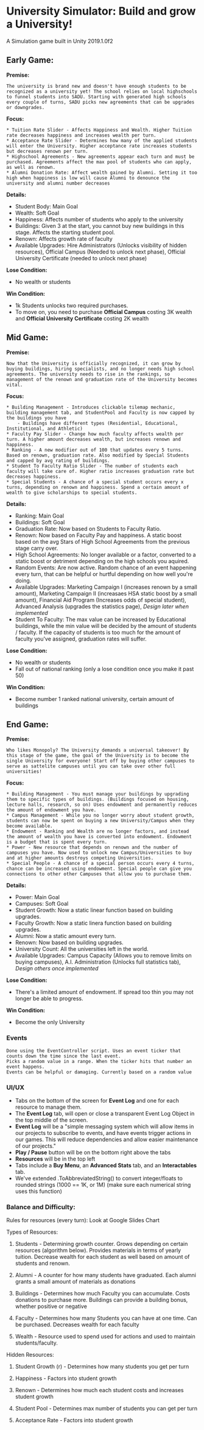 # University Simulator: Build and grow a University!
A Simulation game built in Unity 2019.1.0f2

## Early Game:

**Premise:**

	The university is brand new and doesn't have enough students to be recognized as a university yet! The school relies on local highschools to funnel students into SADU. Starting with generated high schools every couple of turns, SADU picks new agreements that can be upgrades or downgrades.

**Focus:**
	
	* Tuition Rate Slider - Affects Happiness and Wealth. Higher Tuition rate decreases happiness and increases wealth per turn.
	* Acceptance Rate Slider - Determines how many of the applied students will enter the University. Higher acceptance rate increases students but decreases renown per turn.
	* Highschool Agreements - New agreements appear each turn and must be purchased. Agreements affect the max pool of students who can apply, as well as renown.
	* Alumni Donation Rate: Affect wealth gained by Alumni. Setting it too high when happiness is low will cause Alumni to denounce the university and alumni number decreases
	
**Details:**

- Student Body: Main Goal
- Wealth: Soft Goal
- Happiness: Affects number of students who apply to the university
- Buildings: Given 3 at the start, you cannot buy new buildings in this stage. Affects the starting student pool.
- Renown: Affects growth rate of faculty
- Available Upgrades: Hire Administrators (Unlocks visibility of hidden resources), Official Campus (Needed to unlock next phase), Official University Certificate (needed to unlock next phase)
	
**Lose Condition:**
- No wealth or students

**Win Condition:**
- 1k Students unlocks two required purchases.
- To move on, you need to purchase **Official Campus** costing 3K wealth and **Official University Certificate** costing 2K wealth

## Mid Game:

**Premise:**
	
	Now that the University is officially recognized, it can grow by buying buildings, hiring specialists, and no longer needs high school agreements. The university needs to rise in the rankings, so management of the renown and graduation rate of the University becomes vital.

**Focus:**

	* Building Management - Introduces clickable tilemap mechanic, building management tab, and StudentPool and Faculty is now capped by the buildings you have
		- Buildings have different types (Residential, Educational, Institutional, and Athletic)
	* Faculty Pay Slider - Change how much faculty affects wealth per turn. A higher amount decreases wealth, but increases renown and happiness.
	* Ranking - A new modifier out of 100 that updates every 5 turns. Based on renown, graduation rate. Also modified by Special Students and capped by avg rating of buildings.
	* Student To Faculty Ratio Slider - The number of students each faculty will take care of. Higher ratio increases graduation rate but decreases happiness.
	* Special Students - A chance of a special student occurs every x turns, depending on renown and happiness. Spend a certain amount of wealth to give scholarships to special students.

**Details:**

- Ranking: Main Goal
- Buildings: Soft Goal
- Graduation Rate: Now based on Students to Faculty Ratio.
- Renown: Now based on Faculty Pay and happiness. A static boost based on the avg Stars of High School Agreements from the previous stage carry over.
- High School Agreements: No longer available or a factor, converted to a static boost or detriment depending on the high schools you aquired.
- Random Events: Are now active. Random chance of an event happening every turn, that can be helpful or hurtful depending on how well you're doing.
- Available Upgrades: Marketing Campaign I (increases renown by a small amount), Marketing Campaign II (increasaes HSA static boost by a small amount), Financial Aid Program (Increases odds of special student), Advanced Analysis (upgrades the statistics page), *Design later when implemented*
- Student To Faculty: The max value can be increased by Educational buildings, while the min value will be decided by the amount of students / faculty. If the capacity of students is too much for the amount of faculty you've assigned, graduation rates will suffer.

**Lose Condition:**
- No wealth or students
- Fall out of national ranking (only a lose condition once you make it past 50)

**Win Condition:**
- Become number 1 ranked national university, certain amount of buildings

## End Game:

**Premise:**
	
	Who likes Monopoly? The University demands a universal takeover! By this stage of the game, the goal of the University is to become the single University for everyone! Start off by buying other campuses to serve as sattelite campuses until you can take over other full universities!

**Focus:**

	* Building Management - You must manage your buildings by upgrading them to specific types of buildings. (Buildings focused on housing, lecture halls, research, so on) Uses endowment and permanently reduces the amount of endowment you have.
	* Campus Management - While you no longer worry about student growth, students can now be spent on buying a new University/Campus when they become available.
	* Endowment - Ranking and Wealth are no longer factors, and instead the amount of wealth you have is converted into endowment. Endowment is a budget that is spent every turn.
	* Power - New resource that depends on renown and the number of campuses you have. Now used to unlock new Campus/Universities to buy and at higher amounts destroys competing Universities.
	* Special People - A chance of a special person occurs every 4 turns, chance can be increased using endowment. Special people can give you connections to other other Campuses that allow you to purchase them.

**Details:**

- Power: Main Goal
- Campuses: Soft Goal
- Student Growth: Now a static linear function based on building upgrades.
- Faculty Growth: Now a static linera function based on building upgrades.
- Alumni: Now a static amount every turn.
- Renown: Now based on building upgrades.
- University Count: All the universities left in the world.
- Available Upgrades: Campus Capacity (Allows you to remove limits on buying campuses), A.I. Administration (Unlocks full statistics tab), *Design others once implemented*

**Lose Condition:**
- There's a limited amount of endowment. If spread too thin you may not longer be able to progress.

**Win Condition:**
- Become the only University

### Events

	Done using the EventController script. Uses an event ticker that counts down the time since the last event.
	Picks a random value in a range. When the ticker hits that number an event happens.
	Events can be helpful or damaging. Currently based on a random value

### UI/UX

- Tabs on the bottom of the screen for **Event Log** and one for each resource to manage them.
- The **Event Log** tab, will open or close a transparent Event Log Object in the top middle of the screen.
- **Event Log** will be a "simple messaging system which will allow items in our projects to subscribe to events, and have events trigger actions in our games. This will reduce dependencies and allow easier maintenance of our projects."
- **Play / Pause** button will be on the bottom right above the tabs
- **Resources** will be in the top left
- Tabs include a **Buy Menu**, an **Advanced Stats** tab, and an **Interactables** tab.
- We've extended .ToAbbreviatedString() to convert integer/floats to rounded strings (1000 == 1K, or 1M) (make sure each numerical string uses this function)

### Balance and Difficulty:

Rules for resources (every turn):
	Look at Google Slides Chart

Types of Resources:

1. Students - Determining growth counter. Grows depending on certain resources (algorithm below). Provides materials in terms of yearly tuition. Decrease wealth for each student as well based on amount of students and renown.

2. Alumni - A counter for how many students have graduated. Each alumni grants a small amount of materials as donations

3. Buildings - Determines how much Faculty you can accumulate. Costs donations to purchase more. Buildings can provide a building bonus, whether positive or negative

4. Faculty - Determines how many Students you can have at one time. Can be purchased. Decreases wealth for each faculty

5. Wealth - Resource used to spend used for actions and used to maintain students/faculty.

Hidden Resources:

1. Student Growth (r) - Determines how many students you get per turn

2. Happiness - Factors into student growth

3. Renown - Determines how much each student costs and increases student growth

4. Student Pool - Determines max number of students you can get per turn

5. Acceptance Rate - Factors into student growth
